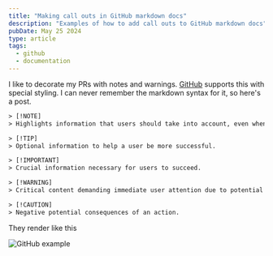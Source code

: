 ```yaml
---
title: "Making call outs in GitHub markdown docs"
description: "Examples of how to add call outs to GitHub markdown docs"
pubDate: May 25 2024
type: article
tags:
  - github
  - documentation
---
```


I like to decorate my PRs with notes and warnings. [GitHub](https://github.blog/changelog/2023-12-14-new-markdown-extension-alerts-provide-distinctive-styling-for-significant-content/) supports this with special styling. I can never remember the markdown syntax for it, so here's a post.

```txt
> [!NOTE]
> Highlights information that users should take into account, even when skimming.

> [!TIP]
> Optional information to help a user be more successful.

> [!IMPORTANT]
> Crucial information necessary for users to succeed.

> [!WARNING]
> Critical content demanding immediate user attention due to potential risks.

> [!CAUTION]
> Negative potential consequences of an action.
```

They render like this

![GitHub example](https://share.heyjay.lol/github-example.png)